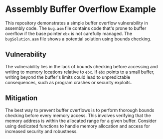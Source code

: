 # Assembly Buffer Overflow Example

This repository demonstrates a simple buffer overflow vulnerability in assembly code. The `bug.asm` file contains code that's prone to buffer overflow if the base pointer `ebx` is not carefully managed. The `bugSolution.asm` file shows a potential solution using bounds checking.

## Vulnerability

The vulnerability lies in the lack of bounds checking before accessing and writing to memory locations relative to `ebx`. If `ebx` points to a small buffer, writing beyond the buffer's limits could lead to unpredictable consequences, such as program crashes or security exploits.

## Mitigation

The best way to prevent buffer overflows is to perform thorough bounds checking before every memory access.  This involves verifying that the memory address is within the allocated range for a given buffer.  Consider using dedicated functions to handle memory allocation and access for increased security and robustness.